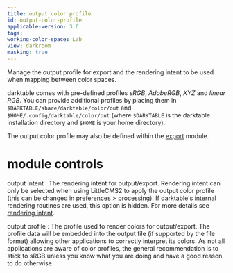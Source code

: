 ```yaml
---
title: output color profile
id: output-color-profile
applicable-version: 3.6
tags: 
working-color-space: Lab 
view: darkroom
masking: true
---
```


Manage the output profile for export and the rendering intent to be used when mapping between color spaces.

darktable comes with pre-defined profiles _sRGB_, _AdobeRGB_, _XYZ_ and _linear RGB_. You can provide additional profiles by placing them in `$DARKTABLE/share/darktable/color/out` and `$HOME/.config/darktable/color/out` (where `$DARKTABLE` is the darktable installation directory and `$HOME` is your home directory).

The output color profile may also be defined within the [export](../utility-modules/shared/export.md) module.

# module controls

output intent
: The rendering intent for output/export. Rendering intent can only be selected when using LittleCMS2 to apply the output color profile (this can be changed in [preferences > processing](../../preferences-settings/processing.md)). If darktable's internal rendering routines are used, this option is hidden. For more details see [rendering intent](../../special-topics/color-management/rendering-intent.md).

output profile
: The profile used to render colors for output/export. The profile data will be embedded into the output file (if supported by the file format) allowing other applications to correctly interpret its colors. As not all applications are aware of color profiles, the general recommendation is to stick to sRGB unless you know what you are doing and have a good reason to do otherwise.
